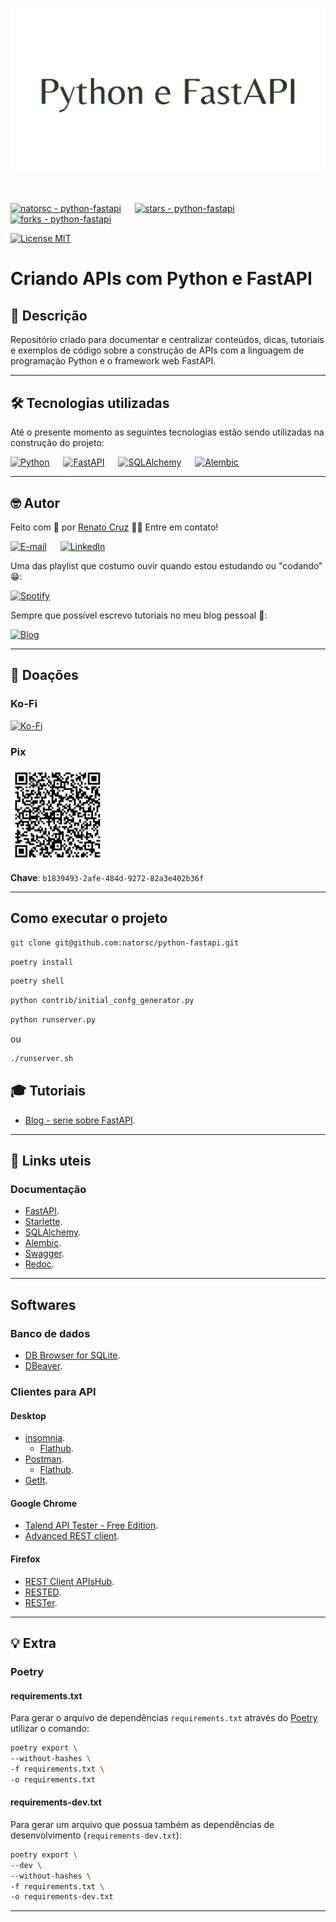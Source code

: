 ![Criando APIs com Python e FastAPI](./docs/images/readme/python-e-fastapi-1600x840.webp "Criando APIs com Python e FastAPI")

<br>

[![natorsc - python-fastapi](https://img.shields.io/static/v1?label=natorsc&message=python-fastapi&color=blue&logo=github)](https://github.com/natorsc/python-fastapi "Ir para o repositório.")
&emsp;
[![stars - python-fastapi](https://img.shields.io/github/stars/natorsc/python-fastapi?style=social)](https://github.com/natorsc/python-fastapi)
&emsp;
[![forks - python-fastapi](https://img.shields.io/github/forks/natorsc/python-fastapi?style=social)](https://github.com/natorsc/python-fastapi)

[![License MIT](https://img.shields.io/static/v1?label=License&message=MIT&color=blue)](https://github.com/natorsc/python-fastapi)

# Criando APIs com Python e FastAPI

## 📝 Descrição

Repositório criado para documentar e centralizar conteúdos, dicas, tutoriais e exemplos de código sobre a construção de APIs com a linguagem de programação Python e o framework web FastAPI.

---

## 🛠 Tecnologias utilizadas

Até o presente momento as seguintes tecnologias estão sendo utilizadas na construção do projeto:

[![Python](https://img.shields.io/static/v1?label=&message=Python&color=blue&logoColor=white&logo=python)](https://www.python.org/ "Ir para o site.")
&emsp;
[![FastAPI](https://img.shields.io/static/v1?label=&message=FastAPI&color=blue&logoColor=white&logo=fastapi)](https://pypi.org/project/fastapi/ "Ir para o PyPi.")
&emsp;
[![SQLAlchemy](https://img.shields.io/static/v1?label=&message=SQLAlchemy&color=blue&logoColor=white&logo=pypi)](https://pypi.org/project/SQLAlchemy/ "Ir para o PyPi.")
&emsp;
[![Alembic](https://img.shields.io/static/v1?label=&message=Alembic&color=blue&logoColor=white&logo=pypi)](https://pypi.org/project/alembic/ "Ir para o PyPi.")

---

## 🤓 Autor

Feito com 💙 por [Renato Cruz](https://github.com/natorsc) 🤜🤛 Entre em contato!

[![E-mail](https://img.shields.io/static/v1?label=&message=E-mail&color=blueviolet&logoColor=white&logo=gmail)](mailto:zkpcvm6dz@mozmail.com "Enviar e-mail.")
&emsp;
[![LinkedIn](https://img.shields.io/static/v1?label=&message=LinkedIn&color=blue&logoColor=white&logo=LinkedIn)](https://www.linkedin.com/in/natorsc "Entre em contato.")

Uma das playlist que costumo ouvir quando estou estudando ou "codando" 😁:

[![Spotify](https://img.shields.io/static/v1?label=&message=Spotify&color=darkgreen&logoColor=white&logo=spotify)](https://open.spotify.com/playlist/1xf3u29puXlnrWO7MsaHL5?si=A-LgwRJXSvOno_e6trpi5w&utm_source=copy-link "Acessar playlist.")

Sempre que possível escrevo tutoriais no meu blog pessoal 🚀:

[![Blog](https://img.shields.io/static/v1?label=&message=Blog&color=gray&logoColor=blue&logo=hashnode)](https://blog.codigoninja.dev/ "Ir para o blog.")

---

## 💝 Doações

### Ko-Fi

[![Ko-Fi](https://img.shields.io/static/v1?label=&message=Ko-Fi&color=orange&logoColor=white&logo=ko-fi)](https://ko-fi.com/natorsc "Ajude com uma doação.")

### Pix

<img src="./docs/images/donation/pix-qr-code.jpg" alt="drawing" width="150"/>

**Chave**: `b1839493-2afe-484d-9272-82a3e402b36f`

---

## Como executar o projeto

```bash
git clone git@github.com:natorsc/python-fastapi.git
```

```bash
poetry install
```

```bash
poetry shell
```

```bash
python contrib/initial_confg_generator.py
```

```bash
python runserver.py
```

ou

```bash
./runserver.sh
```

## 🎓 Tutoriais

- [Blog - serie sobre FastAPI](https://blog.justcode.com.br/series/python-e-fastapi).

---

## 🔗 Links uteis

### Documentação

- [FastAPI](https://fastapi.tiangolo.com/).
- [Starlette](https://www.starlette.io/).
- [SQLAlchemy](https://www.sqlalchemy.org/).
- [Alembic](https://alembic.sqlalchemy.org/en/latest/).
- [Swagger](https://swagger.io/).
- [Redoc](https://github.com/Redocly/redoc). 

---

## Softwares

### Banco de dados

- [DB Browser for SQLite](https://sqlitebrowser.org/).
- [DBeaver](https://dbeaver.io/download/).

### Clientes para API

#### Desktop

- [insomnia](https://insomnia.rest/download).
    - [Flathub](https://flathub.org/apps/details/rest.insomnia.Insomnia).
- [Postman](https://www.postman.com/).
    - [Flathub](https://flathub.org/apps/details/com.getpostman.Postman).
- [GetIt](https://flathub.org/apps/details/net.bartkessels.getit).

#### Google Chrome

- [Talend API Tester - Free Edition](https://chrome.google.com/webstore/detail/talend-api-tester-free-ed/aejoelaoggembcahagimdiliamlcdmfm?hl=pt-br).
- [Advanced REST client](https://chrome.google.com/webstore/detail/advanced-rest-client/hgmloofddffdnphfgcellkdfbfbjeloo?hl=pt-BR).

#### Firefox

- [REST Client APIsHub](https://addons.mozilla.org/pt-BR/firefox/addon/rest-client-apishub/?utm_source=addons.mozilla.org&utm_medium=referral&utm_content=search).
- [RESTED](https://addons.mozilla.org/pt-BR/firefox/addon/rested/?utm_source=addons.mozilla.org&utm_medium=referral&utm_content=search).
- [RESTer](https://addons.mozilla.org/pt-BR/firefox/addon/rester/?utm_source=addons.mozilla.org&utm_medium=referral&utm_content=search).

---

## 💡 Extra

### Poetry

#### requirements.txt

Para gerar o arquivo de dependências `requirements.txt` através do [Poetry](https://python-poetry.org/) utilizar o comando:

```bash
poetry export \
--without-hashes \
-f requirements.txt \
-o requirements.txt
```

#### requirements-dev.txt

Para gerar um arquivo que possua também as dependências de desenvolvimento (`requirements-dev.txt`):

```bash
poetry export \
--dev \
--without-hashes \
-f requirements.txt \
-o requirements-dev.txt
```

---
